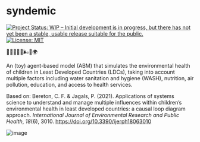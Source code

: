 # syndemic

<!-- badges: start -->
[![Project Status: WIP – Initial development is in progress, but there
has not yet been a stable, usable release suitable for the
public.](https://www.repostatus.org/badges/latest/wip.svg)](https://www.repostatus.org/#wip)
[![License:
MIT](https://img.shields.io/badge/license-MIT-green)](https://choosealicense.com/licenses/mit/)
<!-- badges: end -->

🧒🏽💧🍎🏫🌬️🏥🌍

An (toy) agent-based model (ABM) that simulates the environmental health of children in Least Developed Countries (LDCs), taking into account multiple factors including water sanitation and hygiene (WASH), nutrition, air pollution, education, and access to health services.

Based on: Bereton, C. F. & Jagals, P. (2021). Applications of systems science to understand and manage multiple influences within children’s environmental health in least developed countries: a causal loop diagram approach. _International Journal of Environmental Research and Public Health_, _18_(6), 3010. https://doi.org/10.3390/ijerph18063010

![image](https://github.com/danielvartan/syndemic/assets/29462472/9d9f5c58-81d4-4729-ab54-bf8d4388cd93)

